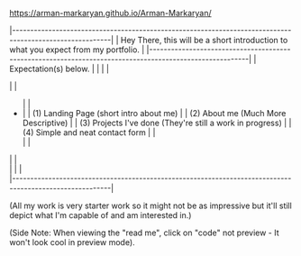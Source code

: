 https://arman-markaryan.github.io/Arman-Markaryan/

|---------------------------------------------------------------------------------------------------------|
|  Hey There, this will be a short introduction to what you expect from my portfolio.                     | 
|---------------------------------------------------------------------------------------------------------|
|  Expectation(s) below.                                                                                  |
|                                                                                                         |
|  <nav>                                                                                                  |
|     <ul>                                                                                                |
|       <li>                                                                                              |
|        <a> (1) Landing Page (short intro about me)</a>                                                  |
|         <a> (2) About me (Much More Descriptive)</a>                                                    |
|         <a> (3) Projects I've done (They're still a work in progress)</a>                               |
|         <a> (4) Simple and neat contact form</a>                                                        |
|       </li>                                                                                             |
|     </ul>                                                                                               |
|   </nav>                                                                                                |
|                                                                                                         |                                                             
|---------------------------------------------------------------------------------------------------------|

(All my work is very starter work so it might not be as impressive but it'll still depict what I'm capable of and am interested in.)

(Side Note: When viewing the "read me", click on "code" not preview - It won't look cool in preview mode).
